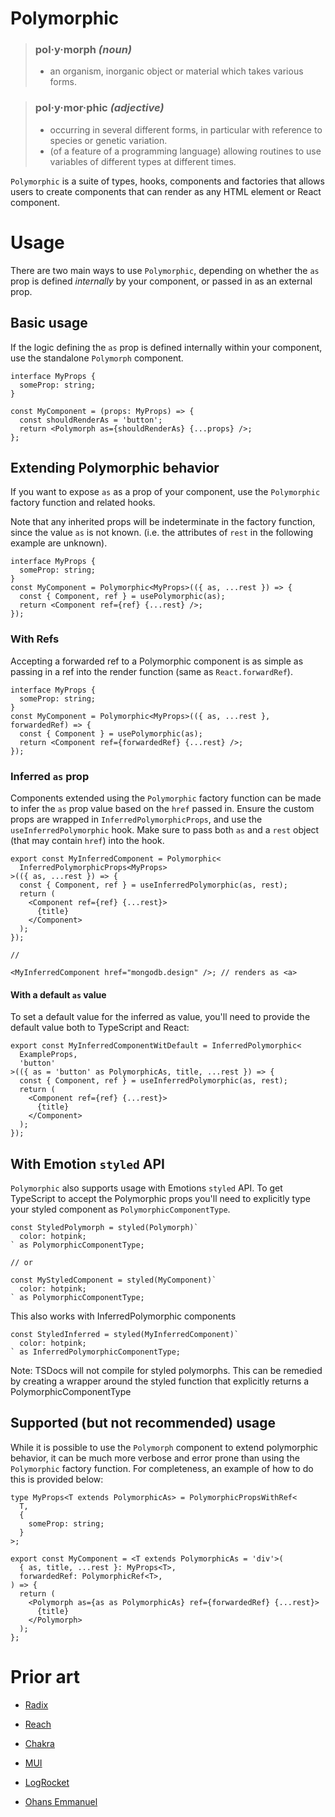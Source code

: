 # Polymorphic

> ### **pol·y·morph** _(noun)_
>
> - an organism, inorganic object or material which takes various forms.

> ### **pol·y·mor·phic** _(adjective)_
>
> - occurring in several different forms, in particular with reference to species or genetic variation.
> - (of a feature of a programming language) allowing routines to use variables of different types at different times.

`Polymorphic` is a suite of types, hooks, components and factories that allows users to create components that can render as any HTML element or React component.

# Usage

There are two main ways to use `Polymorphic`, depending on whether the `as` prop is defined _internally_ by your component, or passed in as an external prop.

## Basic usage

If the logic defining the `as` prop is defined internally within your component, use the standalone `Polymorph` component.

```tsx
interface MyProps {
  someProp: string;
}

const MyComponent = (props: MyProps) => {
  const shouldRenderAs = 'button';
  return <Polymorph as={shouldRenderAs} {...props} />;
};
```

## Extending Polymorphic behavior

If you want to expose `as` as a prop of your component, use the `Polymorphic` factory function and related hooks.

Note that any inherited props will be indeterminate in the factory function, since the value `as` is not known. (i.e. the attributes of `rest` in the following example are unknown).

```tsx
interface MyProps {
  someProp: string;
}
const MyComponent = Polymorphic<MyProps>(({ as, ...rest }) => {
  const { Component, ref } = usePolymorphic(as);
  return <Component ref={ref} {...rest} />;
});
```

### With Refs

Accepting a forwarded ref to a Polymorphic component is as simple as passing in a ref into the render function (same as `React.forwardRef`).

```tsx
interface MyProps {
  someProp: string;
}
const MyComponent = Polymorphic<MyProps>(({ as, ...rest }, forwardedRef) => {
  const { Component } = usePolymorphic(as);
  return <Component ref={forwardedRef} {...rest} />;
});
```

### Inferred `as` prop

Components extended using the `Polymorphic` factory function can be made to infer the `as` prop value based on the `href` passed in.
Ensure the custom props are wrapped in `InferredPolymorphicProps`, and use the `useInferredPolymorphic` hook.
Make sure to pass both `as` and a `rest` object (that may contain `href`) into the hook.

```tsx
export const MyInferredComponent = Polymorphic<
  InferredPolymorphicProps<MyProps>
>(({ as, ...rest }) => {
  const { Component, ref } = useInferredPolymorphic(as, rest);
  return (
    <Component ref={ref} {...rest}>
      {title}
    </Component>
  );
});

//

<MyInferredComponent href="mongodb.design" />; // renders as <a>
```

#### With a default `as` value

To set a default value for the inferred as value, you'll need to provide the default value both to TypeScript and React:

```tsx
export const MyInferredComponentWitDefault = InferredPolymorphic<
  ExampleProps,
  'button'
>(({ as = 'button' as PolymorphicAs, title, ...rest }) => {
  const { Component, ref } = useInferredPolymorphic(as, rest);
  return (
    <Component ref={ref} {...rest}>
      {title}
    </Component>
  );
});
```

## With Emotion `styled` API

`Polymorphic` also supports usage with Emotions `styled` API. To get TypeScript to accept the Polymorphic props you'll need to explicitly type your styled component as `PolymorphicComponentType`.

```tsx
const StyledPolymorph = styled(Polymorph)`
  color: hotpink;
` as PolymorphicComponentType;

// or

const MyStyledComponent = styled(MyComponent)`
  color: hotpink;
` as PolymorphicComponentType;
```

This also works with InferredPolymorphic components

```tsx
const StyledInferred = styled(MyInferredComponent)`
  color: hotpink;
` as InferredPolymorphicComponentType;
```

Note: TSDocs will not compile for styled polymorphs. This can be remedied by creating a wrapper around the styled function that explicitly returns a PolymorphicComponentType

## Supported (but not recommended) usage

While it is possible to use the `Polymorph` component to extend polymorphic behavior, it can be much more verbose and error prone than using the `Polymorphic` factory function. For completeness, an example of how to do this is provided below:

```tsx
type MyProps<T extends PolymorphicAs> = PolymorphicPropsWithRef<
  T,
  {
    someProp: string;
  }
>;

export const MyComponent = <T extends PolymorphicAs = 'div'>(
  { as, title, ...rest }: MyProps<T>,
  forwardedRef: PolymorphicRef<T>,
) => {
  return (
    <Polymorph as={as as PolymorphicAs} ref={forwardedRef} {...rest}>
      {title}
    </Polymorph>
  );
};
```

# Prior art

- [Radix](https://github.com/radix-ui/primitives/blob/2f139a832ba0cdfd445c937ebf63c2e79e0ef7ed/packages/react/polymorphic/src/polymorphic.ts)

- [Reach](https://github.com/reach/reach-ui/blob/dev/packages/polymorphic/src/reach-polymorphic.ts)

- [Chakra](https://github.com/chakra-ui/chakra-ui/blob/main/packages/components/layout/src/box.tsx)

- [MUI](https://mui.com/material-ui/guides/composition/#component-prop)

- [LogRocket](https://blog.logrocket.com/build-strongly-typed-polymorphic-components-react-typescript/)

- [Ohans Emmanuel](https://github.com/ohansemmanuel/polymorphic-react-component)
